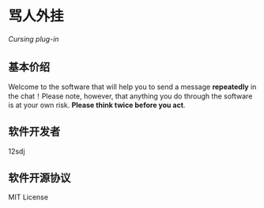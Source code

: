 # 骂人外挂
###### Cursing plug-in
## 基本价绍
Welcome to the software that will help you to send a message **repeatedly** in the chat！Please note, however, that anything you do through the software is at your own risk. **Please think twice before you act**.
## 软件开发者
12sdj
## 软件开源协议
MIT License
